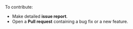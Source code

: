 To contribute:
* Make detailed **issue report**.
* Open a **Pull request** containing a bug fix or a new feature.

